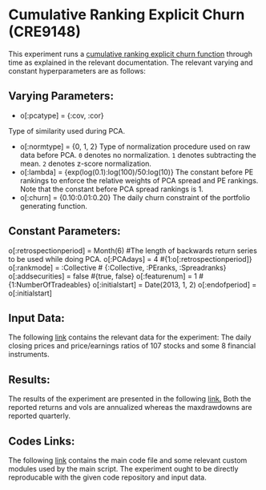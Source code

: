 # Cumulative Ranking Explicit Churn (CRE9148)

This experiment runs a [cumulative ranking explicit churn function](https://github.com/ahmetumutdurmus/kareexperiments) through time as explained in the relevant documentation. The relevant varying and constant hyperparameters are as follows:

## Varying Parameters:

- o[:pcatype] = {:cov, :cor}

Type of similarity used during PCA.
- o[:normtype] = {0, 1, 2} 
Type of normalization procedure used on raw data before PCA. `0` denotes no normalization. `1` denotes subtracting the mean. `2` denotes z-score normalization. 
- o[:lambda] = {exp(log(0.1):log(100)/50:log(10)}
The constant before PE rankings to enforce the relative weights of PCA spread and PE rankings. Note that the constant before PCA spread rankings is 1. 
- o[:churn] = {0.10:0.01:0.20}
The daily churn constraint of the portfolio generating function.

## Constant Parameters:

o[:retrospectionperiod] = Month(6) #The length of backwards return series to be used while doing PCA.
o[:PCAdays] = 4 #{1:o[:retrospectionperiod]}
o[:rankmode] = :Collective # {:Collective, :PEranks, :Spreadranks}
o[:addsecurities] = false #{true, false}
o[:featurenum] = 1 #{1:NumberOfTradeables}
o[:initialstart] = Date(2013, 1, 2)
o[:endofperiod] = o[:initialstart]

## Input Data:

The following [link](https://docs.google.com/spreadsheets/d/17KRBtCGKO4aQNd_eMO--WkLCO3-u_kCKedVwfr26uT0/edit?usp=sharing) contains the relevant data for the experiment: The daily closing prices and price/earnings ratios of 107 stocks and some 8 financial instruments. 

## Results: 

The results of the experiment are presented in the following [link.](https://docs.google.com/spreadsheets/d/1xAcE-vjqwsU26dImUahlMEpNM8fnMKH7oN798a9fkMA/edit?usp=sharing) Both the reported returns and vols are annualized whereas the maxdrawdowns are reported quarterly.

## Codes Links:

The following [link]() contains the main code file and some relevant custom modules used by the main script. The experiment ought to be directly reproducable with the given code repository and input data. 
